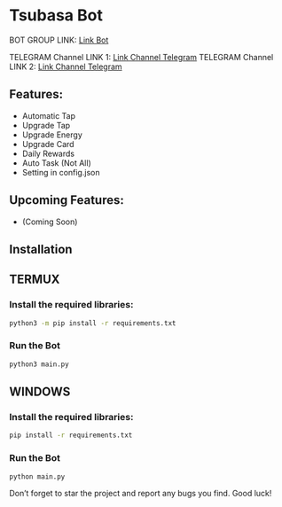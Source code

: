 # Tsubasa Bot

BOT GROUP LINK: [Link Bot](https://t.me/TsubasaRivalsBot/start?startapp=inviter_id-53739883144)

TELEGRAM Channel LINK 1: [Link Channel Telegram](https://t.me/UxScript)
TELEGRAM Channel LINK 2: [Link Channel Telegram](https://t.me/ISB_Dev)

## Features:
- Automatic Tap
- Upgrade Tap
- Upgrade Energy
- Upgrade Card
- Daily Rewards
- Auto Task (Not All)
- Setting in config.json

## Upcoming Features:
- (Coming Soon)

## Installation

## TERMUX
### Install the required libraries:
```bash
python3 -m pip install -r requirements.txt
```
### Run the Bot   
```bash
python3 main.py
```

## WINDOWS
### Install the required libraries:
```bash
pip install -r requirements.txt
```
### Run the Bot   
```bash
python main.py
```

Don’t forget to star the project and report any bugs you find. Good luck!
